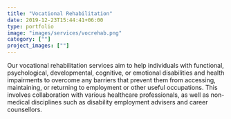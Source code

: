 ```yaml
---
title: "Vocational Rehabilitation"
date: 2019-12-23T15:44:41+06:00
type: portfolio
image: "images/services/vocrehab.png"
category: [""]
project_images: [""]
---
```


Our vocational rehabilitation services aim to help individuals with functional, psychological, developmental, cognitive, or emotional disabilities and health impairments to overcome any barriers that prevent them from accessing, maintaining, or returning to employment or other useful occupations. This involves collaboration with various healthcare professionals, as well as non-medical disciplines such as disability employment advisers and career counsellors.